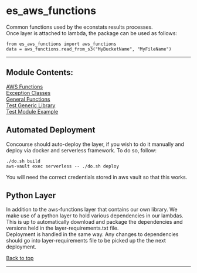 
# es_aws_functions <a name='top'>
Common functions used by the econstats results processes.
<br>
Once layer is attached to lambda, the package can be used as follows:
```
from es_aws_functions import aws_functions
data = aws_functions.read_from_s3("MyBucketName", "MyFileName")
```
<hr>
  
## Module Contents:
[AWS Functions](documentation/AWSFunctions.md)<br>
[Exception Classes](documentation/ExceptionClasses.md)<br>
[General Functions](documentation/GeneralFunctions.md)<br>
[Test Generic Library](documentation/TestGenericLibrary.md)<br>
[Test Module Example](documentation/TestModuleExample.md)

## Automated Deployment <a name='autodeploy'>

Concourse should auto-deploy the layer, if you wish to do it manually and deploy via docker and serverless framework. To do so, follow:<br>
```
./do.sh build
aws-vault exec serverless -- ./do.sh deploy
```
You will need the correct credentials stored in aws vault so that this works.

## Python Layer

In addition to the aws-functions layer that contains our own library. We make use of a python layer to hold various dependencies in our lambdas.
<br>
This is up to automatically download and package the dependencies and versions held in the layer-requirements.txt file.
<br>
Deployment is handled in the same way. Any changes to dependencies should go into layer-requirements file to be picked up the the next deployment.

[Back to top](#top)
<hr>
